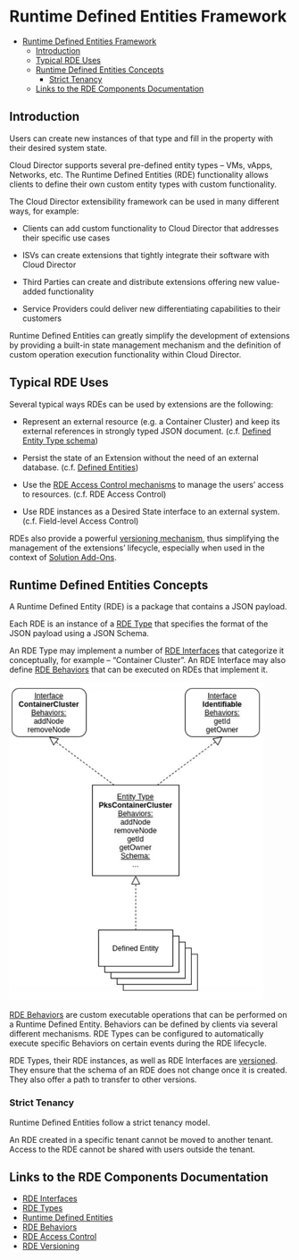 # Runtime Defined Entities Framework

- [Runtime Defined Entities Framework](#runtime-defined-entities-framework)
  - [Introduction](#introduction)
  - [Typical RDE Uses](#typical-rde-uses)
  - [Runtime Defined Entities Concepts](#runtime-defined-entities-concepts)
    - [Strict Tenancy](#strict-tenenancy)
  - [Links to the RDE Components Documentation](#links-to-the-rde-components-documentation)

## Introduction
Users can create new instances of that type and fill in the property with their desired system state.

Cloud Director supports several pre-defined entity types – VMs, vApps,
Networks, etc. The Runtime Defined Entities (RDE) functionality allows
clients to define their own custom entity types with custom
functionality.

The Cloud Director extensibility framework can be used in many different
ways, for example:

- Clients can add custom functionality to Cloud Director that addresses
their specific use cases

- ISVs can create extensions that tightly integrate their software with
Cloud Director

- Third Parties can create and distribute extensions offering new
value-added functionality

- Service Providers could deliver new differentiating capabilities to
their customers

Runtime Defined Entities can greatly simplify the development of
extensions by providing a built-in state management mechanism and the
definition of custom operation execution functionality within Cloud
Director.

## Typical RDE Uses

Several typical ways RDEs can be used by extensions are the following:

- Represent an external resource (e.g. a Container Cluster) and keep its external references in strongly typed JSON document. (c.f. [Defined Entity Type schema](rde-types.md))

- Persist the state of an Extension without the need of an external database. (c.f. [Defined Entities](defined-entities.md))

- Use the [RDE Access Control mechanisms](rde-access-control.md) to manage the users’ access to
resources. (c.f. RDE Access Control)

- Use RDE instances as a Desired State interface to an external system.
(c.f. Field-level Access Control)

RDEs also provide a powerful [versioning mechanism](rde-versions.md), thus simplifying
the management of the extensions’ lifecycle, especially when used in the
context of [Solution Add-Ons](../../extension-sdk/extension-sdk.md).

## Runtime Defined Entities Concepts

A Runtime Defined Entity (RDE) is a package that contains a JSON payload.

Each RDE is an instance of a [RDE Type](rde-types.md) that specifies
the format of the JSON payload using a JSON Schema.

An RDE Type may implement a number of [RDE Interfaces](rde-interfaces.md) that categorize it
conceptually, for example – “Container Cluster”. An RDE Interface may
also define [RDE Behaviors](behaviors-general-concepts.md) that can be executed on RDEs that implement it.

![Example Defined Entity Interface, Type, and instances](../../images/rde_concepts.png)

[RDE Behaviors](behaviors-general-concepts.md) are custom executable operations that can be performed on a
Runtime Defined Entity. Behaviors can be defined by clients via several
different mechanisms. RDE Types can be configured to automatically
execute specific Behaviors on certain events during the RDE lifecycle.

RDE Types, their RDE instances, as well as RDE Interfaces are [versioned](rde-versions.md).
They ensure that the schema of an RDE does not change once it is created. They also offer a path to transfer to other versions.

### Strict Tenancy

Runtime Defined Entities follow a strict tenancy model.

An RDE created in a specific tenant cannot be moved to another tenant.
Access to the RDE cannot be shared with users outside the tenant.

## Links to the RDE Components Documentation

- [RDE Interfaces](rde-interfaces.md)
- [RDE Types](rde-types.md)
- [Runtime Defined Entities](defined-entities.md)
- [RDE Behaviors](behaviors-general-concepts.md)
- [RDE Access Control](rde-access-control.md)
- [RDE Versioning](rde-versions.md)
